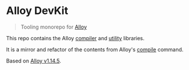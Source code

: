 # Alloy DevKit

> Tooling monorepo for [Alloy](https://github.com/appcelerator/alloy)

This repo contains the Alloy [compiler](packages/alloy-compiler/README.md) and [utility](packages/alloy-utils/README.md) libraries.

It is a mirror and refactor of the contents from Alloy's [compile](https://github.com/appcelerator/alloy/tree/master/Alloy/commands/compile) command.

Based on [Alloy v1.14.5](https://github.com/appcelerator/alloy/tree/1.14.5).